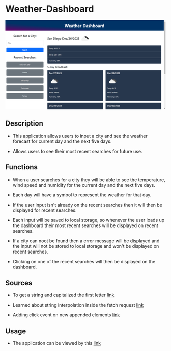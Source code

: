 # Weather-Dashboard

![Image of web application](./assets/Screenshot%202023-12-26%20145517.png)

## Description

- This application allows users to input a city and see the weather forecast for current day and the next five days.

- Allows users to see their most recent searches for future use.

## Functions

- When a user searches for a city they will be able to see the temperature, wind speed and humidity for the current day and the next five days.

- Each day will have a symbol to represent the weather for that day.

- If the user input isn't already on the recent searches then it will then be displayed for recent searches.

- Each input will be saved to local storage, so whenever the user loads up the dashboard their most recent searches will be displayed on recent searches.

- If a city can noot be found then a error message will be displayed and the input will not be stored to local storage and won't be displayed on recent searches.

- Clicking on one of the recent searches will then be displayed on the dashboard.

## Sources

- To get a string and capitalized the first letter [link](https://flexiple.com/javascript/javascript-capitalize-first-letter) 

- Learned about string interpolation inside the fetch request [link](https://medium.com/@samuelwstout/javascript-using-string-interpolation-and-fetch-to-make-a-search-form-communicate-with-an-api-abd28f303f4a)

- Adding click event on new appended elements [link](https://stackoverflow.com/questions/12055462/handle-click-event-for-appended-elements-in-jquery)

## Usage

- The application can be viewed by this [link](https://noah-10.github.io/Weather-Dashboard/)
